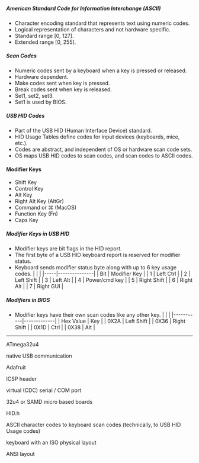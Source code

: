 ##### American Standard Code for Information Interchange (ASCII)
- Character encoding standard that represents text using numeric codes.
- Logical representation of characters and not hardware specific.
- Standard range [0, 127].
- Extended range [0, 255].

##### Scan Codes
- Numeric codes sent by a keyboard when a key is pressed or released.
- Hardware dependent.
- Make codes sent when key is pressed. 
- Break codes sent when key is released. 
- Set1, set2, set3. 
- Set1 is used by BIOS.

##### USB HID Codes
- Part of the USB HID (Human Interface Device) standard. 
- HID Usage Tables define codes for input devices (keyboards, mice, etc.).
- Codes are abstract, and independent of OS or hardware scan code sets.
- OS maps USB HID codes to scan codes, and scan codes to ASCII codes.

#### Modifier Keys
- Shift Key
- Control Key
- Alt Key
- Right Alt Key (AltGr)
- Command or ⌘ (MacOS)
- Function Key (Fn)
- Caps Key
##### Modifier Keys in USB HID 
- Modifier keys are bit flags in the HID report.
- The first byte of a USB HID keyboard report is reserved for modifier status.
- Keyboard sends modifier status byte along with up to 6 key usage codes.
|     |               |
|-----|---------------|
| Bit | Modifier Key  |
| 1   | Left Ctrl     |
| 2   | Left Shift    |
| 3   | Left Alt      |
| 4   | Power/cmd key |
| 5   | Right Shift   |
| 6   | Right Alt     |
| 7   | Right GUI     |
##### Modifiers in BIOS
- Modifier keys have their own scan codes like any other key.
|           |             |
|-----------|-------------|
| Hex Value | Key         |
| 0X2A      | Left Shift  |
| 0X36      | Right Shift |
| 0X1D      | Ctrl        |
| 0X38      | Alt         |




































--------------------------------------------------------------------------------

ATmega32u4

native USB communication

Adafruit

ICSP header

virtual (CDC) serial / COM port

32u4 or SAMD micro based boards


HID.h


 ASCII character codes to keyboard scan codes (technically, to USB HID
  Usage codes)

  keyboard with an ISO physical layout

  ANSI layout

  